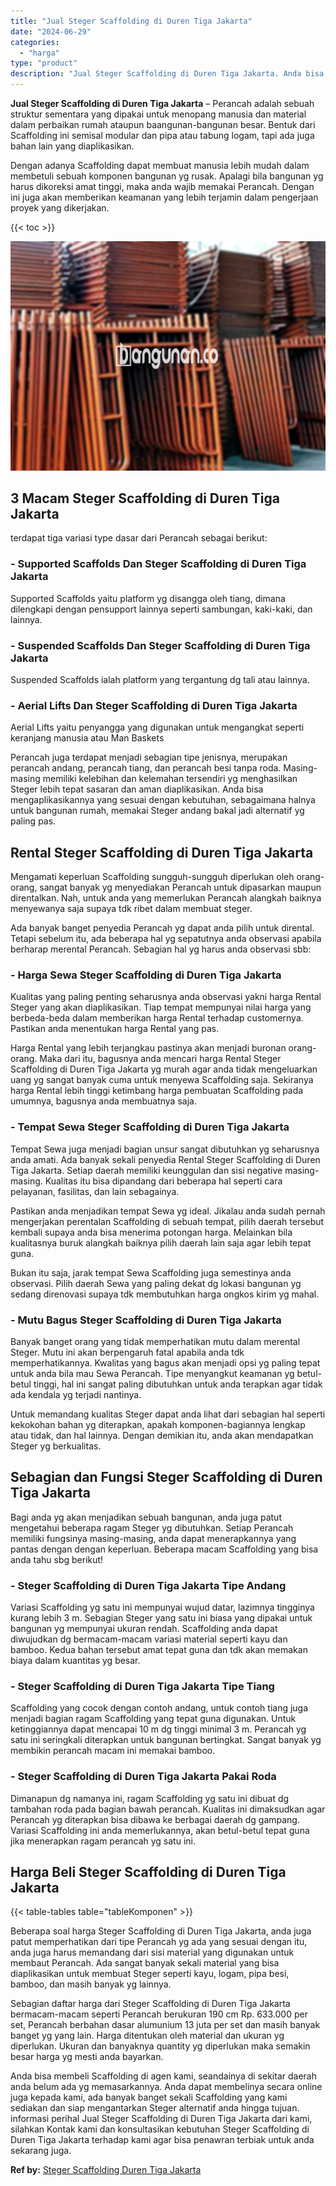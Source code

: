 ```yaml
---
title: "Jual Steger Scaffolding di Duren Tiga Jakarta"
date: "2024-06-29"
categories: 
  - "harga"
type: "product"
description: "Jual Steger Scaffolding di Duren Tiga Jakarta. Anda bisa membeli Scaffolding di agen kami, seandainya di sekitar daerah anda belum ada yg memasarkannya. Anda..."
---
```


**Jual Steger Scaffolding di Duren Tiga Jakarta** – Perancah adalah sebuah struktur sementara yang dipakai untuk menopang manusia dan material dalam perbaikan rumah ataupun baangunan-bangunan besar. Bentuk dari Scaffolding ini semisal modular dan pipa atau tabung logam, tapi ada juga bahan lain yang diaplikasikan.

Dengan adanya Scaffolding dapat membuat manusia lebih mudah dalam membetuli sebuah komponen bangunan yg rusak. Apalagi bila bangunan yg harus dikoreksi amat tinggi, maka anda wajib memakai Perancah. Dengan ini juga akan memberikan keamanan yang lebih terjamin dalam pengerjaan proyek yang dikerjakan.

{{< toc >}}

![Jual Steger Scaffolding di Duren Tiga Jakarta](/images/sewa-scaffolding-steger-12.png)

## 3 Macam Steger Scaffolding di Duren Tiga Jakarta

terdapat tiga variasi type dasar dari Perancah sebagai berikut:

### \- Supported Scaffolds Dan Steger Scaffolding di Duren Tiga Jakarta

Supported Scaffolds yaitu platform yg disangga oleh tiang, dimana dilengkapi dengan pensupport lainnya seperti sambungan, kaki-kaki, dan lainnya.

### \- Suspended Scaffolds Dan Steger Scaffolding di Duren Tiga Jakarta

Suspended Scaffolds ialah platform yang tergantung dg tali atau lainnya.

### \- Aerial Lifts Dan Steger Scaffolding di Duren Tiga Jakarta

Aerial Lifts yaitu penyangga yang digunakan untuk mengangkat seperti keranjang manusia atau Man Baskets

Perancah juga terdapat menjadi sebagian tipe jenisnya, merupakan perancah andang, perancah tiang, dan perancah besi tanpa roda. Masing-masing memiliki kelebihan dan kelemahan tersendiri yg menghasilkan Steger lebih tepat sasaran dan aman diaplikasikan. Anda bisa mengaplikasikannya yang sesuai dengan kebutuhan, sebagaimana halnya untuk bangunan rumah, memakai Steger andang bakal jadi alternatif yg paling pas.

## Rental Steger Scaffolding di Duren Tiga Jakarta

Mengamati keperluan Scaffolding sungguh-sungguh diperlukan oleh orang-orang, sangat banyak yg menyediakan Perancah untuk dipasarkan maupun direntalkan. Nah, untuk anda yang memerlukan Perancah alangkah baiknya menyewanya saja supaya tdk ribet dalam membuat steger.

Ada banyak banget penyedia Perancah yg dapat anda pilih untuk dirental. Tetapi sebelum itu, ada beberapa hal yg sepatutnya anda observasi apabila berharap merental Perancah. Sebagian hal yg harus anda observasi sbb:

### \- Harga Sewa Steger Scaffolding di Duren Tiga Jakarta

Kualitas yang paling penting seharusnya anda observasi yakni harga Rental Steger yang akan diaplikasikan. Tiap tempat mempunyai nilai harga yang berbeda-beda dalam memberikan harga Rental terhadap customernya. Pastikan anda menentukan harga Rental yang pas.

Harga Rental yang lebih terjangkau pastinya akan menjadi buronan orang-orang. Maka dari itu, bagusnya anda mencari harga Rental Steger Scaffolding di Duren Tiga Jakarta yg murah agar anda tidak mengeluarkan uang yg sangat banyak cuma untuk menyewa Scaffolding saja. Sekiranya harga Rental lebih tinggi ketimbang harga pembuatan Scaffolding pada umumnya, bagusnya anda membuatnya saja.

### \- Tempat Sewa Steger Scaffolding di Duren Tiga Jakarta

Tempat Sewa juga menjadi bagian unsur sangat dibutuhkan yg seharusnya anda amati. Ada banyak sekali penyedia Rental Steger Scaffolding di Duren Tiga Jakarta. Setiap daerah memiliki keunggulan dan sisi negative masing-masing. Kualitas itu bisa dipandang dari beberapa hal seperti cara pelayanan, fasilitas, dan lain sebagainya.

Pastikan anda menjadikan tempat Sewa yg ideal. Jikalau anda sudah pernah mengerjakan perentalan Scaffolding di sebuah tempat, pilih daerah tersebut kembali supaya anda bisa menerima potongan harga. Melainkan bila kualitasnya buruk alangkah baiknya pilih daerah lain saja agar lebih tepat guna.

Bukan itu saja, jarak tempat Sewa Scaffolding juga semestinya anda observasi. Pilih daerah Sewa yang paling dekat dg lokasi bangunan yg sedang direnovasi supaya tdk membutuhkan harga ongkos kirim yg mahal.

### \- Mutu Bagus Steger Scaffolding di Duren Tiga Jakarta

Banyak banget orang yang tidak memperhatikan mutu dalam merental Steger. Mutu ini akan berpengaruh fatal apabila anda tdk memperhatikannya. Kwalitas yang bagus akan menjadi opsi yg paling tepat untuk anda bila mau Sewa Perancah. Tipe menyangkut keamanan yg betul-betul tinggi, hal ini sangat paling dibutuhkan untuk anda terapkan agar tidak ada kendala yg terjadi nantinya.

Untuk memandang kualitas Steger dapat anda lihat dari sebagian hal seperti kekokohan bahan yg diterapkan, apakah komponen-bagiannya lengkap atau tidak, dan hal lainnya. Dengan demikian itu, anda akan mendapatkan Steger yg berkualitas.

## Sebagian dan Fungsi Steger Scaffolding di Duren Tiga Jakarta

Bagi anda yg akan menjadikan sebuah bangunan, anda juga patut mengetahui beberapa ragam Steger yg dibutuhkan. Setiap Perancah memiliki fungsinya masing-masing, anda dapat menerapkannya yang pantas dengan dengan keperluan. Beberapa macam Scaffolding yang bisa anda tahu sbg berikut!

### \- Steger Scaffolding di Duren Tiga Jakarta Tipe Andang

Variasi Scaffolding yg satu ini mempunyai wujud datar, lazimnya tingginya kurang lebih 3 m. Sebagian Steger yang satu ini biasa yang dipakai untuk bangunan yg mempunyai ukuran rendah. Scaffolding anda dapat diwujudkan dg bermacam-macam variasi material seperti kayu dan bamboo. Kedua bahan tersebut amat tepat guna dan tdk akan memakan biaya dalam kuantitas yg besar.

### \- Steger Scaffolding di Duren Tiga Jakarta Tipe Tiang

Scaffolding yang cocok dengan contoh andang, untuk contoh tiang juga menjadi bagian ragam Scaffolding yang tepat guna digunakan. Untuk ketinggiannya dapat mencapai 10 m dg tinggi minimal 3 m. Perancah yg satu ini seringkali diterapkan untuk bangunan bertingkat. Sangat banyak yg membikin perancah macam ini memakai bamboo.

### \- Steger Scaffolding di Duren Tiga Jakarta Pakai Roda

Dimanapun dg namanya ini, ragam Scaffolding yg satu ini dibuat dg tambahan roda pada bagian bawah perancah. Kualitas ini dimaksudkan agar Perancah yg diterapkan bisa dibawa ke berbagai daerah dg gampang. Variasi Scaffolding ini anda memerlukannya, akan betul-betul tepat guna jika menerapkan ragam perancah yg satu ini.

## Harga Beli Steger Scaffolding di Duren Tiga Jakarta

{{< table-tables table="tableKomponen" >}}

Beberapa soal harga Steger Scaffolding di Duren Tiga Jakarta, anda juga patut memperhatikan dari tipe Perancah yg ada yang sesuai dengan itu, anda juga harus memandang dari sisi material yang digunakan untuk membaut Perancah. Ada sangat banyak sekali material yang bisa diaplikasikan untuk membuat Steger seperti kayu, logam, pipa besi, bamboo, dan masih banyak yg lainnya.

Sebagian daftar harga dari Steger Scaffolding di Duren Tiga Jakarta bermacam-macam seperti Perancah berukuran 190 cm Rp. 633.000 per set, Perancah berbahan dasar alumunium 13 juta per set dan masih banyak banget yg yang lain. Harga ditentukan oleh material dan ukuran yg diperlukan. Ukuran dan banyaknya quantity yg diperlukan maka semakin besar harga yg mesti anda bayarkan.

Anda bisa membeli Scaffolding di agen kami, seandainya di sekitar daerah anda belum ada yg memasarkannya. Anda dapat membelinya secara online juga kepada kami, ada banyak banget sekali Scaffolding yang kami sediakan dan siap mengantarkan Steger alternatif anda hingga tujuan. informasi perihal Jual Steger Scaffolding di Duren Tiga Jakarta dari kami, silahkan Kontak kami dan konsultasikan kebutuhan Steger Scaffolding di Duren Tiga Jakarta terhadap kami agar bisa penawran terbiak untuk anda sekarang juga.

**Ref by:** [Steger Scaffolding Duren Tiga Jakarta](https://id.wikipedia.org/wiki/Steger)
